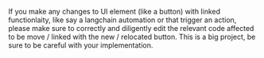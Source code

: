 If you make any changes to UI element (like a button) with linked functionlaity, like  say a langchain automation or that trigger an action, please make sure to correctly and diligently edit the relevant code affected to be move / linked with the new / relocated button. This is a big project, be sure to be careful with your implementation. 